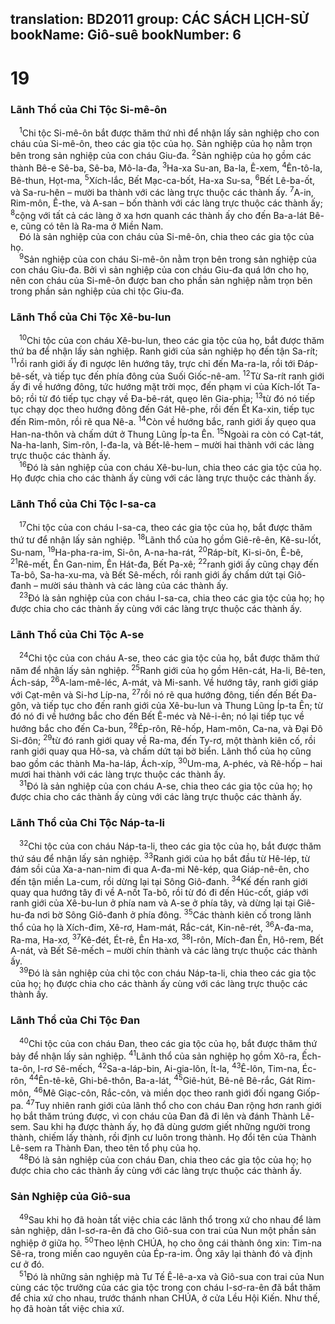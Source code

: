 translation: BD2011
group: CÁC SÁCH LỊCH-SỬ
bookName: Giô-suê 
bookNumber: 6
-------

<div class="title"><h1>19</h1><h3>Lãnh Thổ của Chi Tộc Si-mê-ôn</h3></div>
<span class="verse gios_19_1"> <sup>1</sup>Chi tộc Si-mê-ôn bắt được thăm thứ nhì để nhận lấy sản nghiệp cho con cháu của Si-mê-ôn, theo các gia tộc của họ. Sản nghiệp của họ nằm trọn bên trong sản nghiệp của con cháu Giu-đa. </span>
<span class="verse gios_19_2"><sup>2</sup>Sản nghiệp của họ gồm các thành Bê-e Sê-ba, Sê-ba, Mô-la-đa, </span>
<span class="verse gios_19_3"><sup>3</sup>Ha-xa Su-an, Ba-la, Ê-xem, </span>
<span class="verse gios_19_4"><sup>4</sup>Ên-tô-la, Bê-thun, Họt-ma, </span>
<span class="verse gios_19_5"><sup>5</sup>Xích-lắc, Bết Mạc-ca-bốt, Ha-xa Su-sa, </span>
<span class="verse gios_19_6"><sup>6</sup>Bết Lê-ba-ốt, và Sa-ru-hên – mười ba thành với các làng trực thuộc các thành ấy. </span>
<span class="verse gios_19_7"><sup>7</sup>A-in, Rim-môn, Ê-the, và A-san – bốn thành với các làng trực thuộc các thành ấy; </span>
<span class="verse gios_19_8"><sup>8</sup>cộng với tất cả các làng ở xa hơn quanh các thành ấy cho đến Ba-a-lát Bê-e, cũng có tên là Ra-ma ở Miền Nam.<br/> Ðó là sản nghiệp của con cháu của Si-mê-ôn, chia theo các gia tộc của họ.<br/></span>
<span class="verse gios_19_9"> <sup>9</sup>Sản nghiệp của con cháu Si-mê-ôn nằm trọn bên trong sản nghiệp của con cháu Giu-đa. Bởi vì sản nghiệp của con cháu Giu-đa quá lớn cho họ, nên con cháu của Si-mê-ôn được ban cho phần sản nghiệp nằm trọn bên trong phần sản nghiệp của chi tộc Giu-đa.<br/></span>
<div class="title"><h3>Lãnh Thổ của Chi Tộc Xê-bu-lun</h3></div>
<span class="verse gios_19_10"> <sup>10</sup>Chi tộc của con cháu Xê-bu-lun, theo các gia tộc của họ, bắt được thăm thứ ba để nhận lấy sản nghiệp. Ranh giới của sản nghiệp họ đến tận Sa-rít; </span>
<span class="verse gios_19_11"><sup>11</sup>rồi ranh giới ấy đi ngược lên hướng tây, trực chỉ đến Ma-ra-la, rồi tới Ðáp-bê-sết, và tiếp tục đến phía đông của Suối Giốc-nê-am. </span>
<span class="verse gios_19_12"><sup>12</sup>Từ Sa-rít ranh giới ấy đi về hướng đông, tức hướng mặt trời mọc, đến phạm vi của Kích-lốt Ta-bô; rồi từ đó tiếp tục chạy về Ða-bê-rát, quẹo lên Gia-phia; </span>
<span class="verse gios_19_13"><sup>13</sup>từ đó nó tiếp tục chạy dọc theo hướng đông đến Gát Hê-phe, rồi đến Ết Ka-xin, tiếp tục đến Rim-môn, rồi rẽ qua Nê-a. </span>
<span class="verse gios_19_14"><sup>14</sup>Còn về hướng bắc, ranh giới ấy quẹo qua Han-na-thôn và chấm dứt ở Thung Lũng Íp-ta Ên. </span>
<span class="verse gios_19_15"><sup>15</sup>Ngoài ra còn có Cạt-tát, Na-ha-lanh, Sim-rôn, I-đa-la, và Bết-lê-hem – mười hai thành với các làng trực thuộc các thành ấy.<br/></span>
<span class="verse gios_19_16"> <sup>16</sup>Ðó là sản nghiệp của con cháu Xê-bu-lun, chia theo các gia tộc của họ. Họ được chia cho các thành ấy cùng với các làng trực thuộc các thành ấy.<br/></span>
<div class="title"><h3>Lãnh Thổ của Chi Tộc I-sa-ca</h3></div>
<span class="verse gios_19_17"> <sup>17</sup>Chi tộc của con cháu I-sa-ca, theo các gia tộc của họ, bắt được thăm thứ tư để nhận lấy sản nghiệp. </span>
<span class="verse gios_19_18"><sup>18</sup>Lãnh thổ của họ gồm Giê-rê-ên, Kê-su-lốt, Su-nam, </span>
<span class="verse gios_19_19"><sup>19</sup>Ha-pha-ra-im, Si-ôn, A-na-ha-rát, </span>
<span class="verse gios_19_20"><sup>20</sup>Ráp-bít, Ki-si-ôn, Ê-bê, </span>
<span class="verse gios_19_21"><sup>21</sup>Rê-mết, Ên Gan-nim, Ên Hát-đa, Bết Pa-xê; </span>
<span class="verse gios_19_22"><sup>22</sup>ranh giới ấy cũng chạy đến Ta-bô, Sa-ha-xu-ma, và Bết Sê-mếch, rồi ranh giới ấy chấm dứt tại Giô-đanh – mười sáu thành và các làng của các thành ấy.<br/></span>
<span class="verse gios_19_23"> <sup>23</sup>Ðó là sản nghiệp của con cháu I-sa-ca, chia theo các gia tộc của họ; họ được chia cho các thành ấy cùng với các làng trực thuộc các thành ấy.<br/></span>
<div class="title"><h3>Lãnh Thổ của Chi Tộc A-se</h3></div>
<span class="verse gios_19_24"> <sup>24</sup>Chi tộc của con cháu A-se, theo các gia tộc của họ, bắt được thăm thứ năm để nhận lấy sản nghiệp. </span>
<span class="verse gios_19_25"><sup>25</sup>Ranh giới của họ gồm Hên-cát, Ha-li, Bê-ten, Ách-sáp, </span>
<span class="verse gios_19_26"><sup>26</sup>A-lam-mê-léc, A-mát, và Mi-sanh. Về hướng tây, ranh giới giáp với Cạt-mên và Si-hơ Líp-na, </span>
<span class="verse gios_19_27"><sup>27</sup>rồi nó rẽ qua hướng đông, tiến đến Bết Ða-gôn, và tiếp tục cho đến ranh giới của Xê-bu-lun và Thung Lũng Íp-ta Ên; từ đó nó đi về hướng bắc cho đến Bết Ê-méc và Nê-i-ên; nó lại tiếp tục về hướng bắc cho đến Ca-bun, </span>
<span class="verse gios_19_28"><sup>28</sup>Ép-rôn, Rê-hốp, Ham-môn, Ca-na, và Ðại Ðô Si-đôn; </span>
<span class="verse gios_19_29"><sup>29</sup>từ đó ranh giới quay về Ra-ma, đến Ty-rơ, một thành kiên cố, rồi ranh giới quay qua Hô-sa, và chấm dứt tại bờ biển. Lãnh thổ của họ cũng bao gồm các thành Ma-ha-láp, Ách-xíp, </span>
<span class="verse gios_19_30"><sup>30</sup>Um-ma, A-phéc, và Rê-hốp – hai mươi hai thành với các làng trực thuộc các thành ấy.<br/></span>
<span class="verse gios_19_31"> <sup>31</sup>Ðó là sản nghiệp của con cháu A-se, chia theo các gia tộc của họ; họ được chia cho các thành ấy cùng với các làng trực thuộc các thành ấy.<br/></span>
<div class="title"><h3>Lãnh Thổ của Chi Tộc Náp-ta-li</h3></div>
<span class="verse gios_19_32"> <sup>32</sup>Chi tộc của con cháu Náp-ta-li, theo các gia tộc của họ, bắt được thăm thứ sáu để nhận lấy sản nghiệp. </span>
<span class="verse gios_19_33"><sup>33</sup>Ranh giới của họ bắt đầu từ Hê-lép, từ đám sồi của Xa-a-nan-nim đi qua A-đa-mi Nê-kép, qua Giáp-nê-ên, cho đến tận miền La-cum, rồi dừng lại tại Sông Giô-đanh. </span>
<span class="verse gios_19_34"><sup>34</sup>Kế đến ranh giới quay qua hướng tây đi về A-nốt Ta-bô, rồi từ đó đi đến Húc-cốt, giáp với ranh giới của Xê-bu-lun ở phía nam và A-se ở phía tây, và dừng lại tại Giê-hu-đa nơi bờ Sông Giô-đanh ở phía đông. </span>
<span class="verse gios_19_35"><sup>35</sup>Các thành kiên cố trong lãnh thổ của họ là Xích-đim, Xê-rơ, Ham-mát, Rắc-cát, Kin-nê-rét, </span>
<span class="verse gios_19_36"><sup>36</sup>A-đa-ma, Ra-ma, Ha-xơ, </span>
<span class="verse gios_19_37"><sup>37</sup>Kê-đét, Ét-rê, Ên Ha-xơ, </span>
<span class="verse gios_19_38"><sup>38</sup>I-rôn, Mích-đan Ên, Hô-rem, Bết A-nát, và Bết Sê-mếch – mười chín thành và các làng trực thuộc các thành ấy.<br/></span>
<span class="verse gios_19_39"> <sup>39</sup>Ðó là sản nghiệp của chi tộc con cháu Náp-ta-li, chia theo các gia tộc của họ; họ được chia cho các thành ấy cùng với các làng trực thuộc các thành ấy.<br/></span>
<div class="title"><h3>Lãnh Thổ của Chi Tộc Ðan</h3></div>
<span class="verse gios_19_40"> <sup>40</sup>Chi tộc của con cháu Ðan, theo các gia tộc của họ, bắt được thăm thứ bảy để nhận lấy sản nghiệp. </span>
<span class="verse gios_19_41"><sup>41</sup>Lãnh thổ của sản nghiệp họ gồm Xô-ra, Ếch-ta-ôn, I-rơ Sê-mếch, </span>
<span class="verse gios_19_42"><sup>42</sup>Sa-a-láp-bin, Ai-gia-lôn, Ít-la, </span>
<span class="verse gios_19_43"><sup>43</sup>Ê-lôn, Tim-na, Éc-rôn, </span>
<span class="verse gios_19_44"><sup>44</sup>Ên-tê-kê, Ghi-bê-thôn, Ba-a-lát, </span>
<span class="verse gios_19_45"><sup>45</sup>Giê-hút, Bê-nê Bê-rắc, Gát Rim-môn, </span>
<span class="verse gios_19_46"><sup>46</sup>Mê Giạc-côn, Rắc-côn, và miền dọc theo ranh giới đối ngang Giốp-pa. </span>
<span class="verse gios_19_47"><sup>47</sup>Tuy nhiên ranh giới của lãnh thổ cho con cháu Ðan rộng hơn ranh giới họ bắt thăm trúng được, vì con cháu của Ðan đã đi lên và đánh Thành Lê-sem. Sau khi hạ được thành ấy, họ đã dùng gươm giết những người trong thành, chiếm lấy thành, rồi định cư luôn trong thành. Họ đổi tên của Thành Lê-sem ra Thành Ðan, theo tên tổ phụ của họ.<br/></span>
<span class="verse gios_19_48"> <sup>48</sup>Ðó là sản nghiệp của con cháu Ðan, chia theo các gia tộc của họ; họ được chia cho các thành ấy cùng với các làng trực thuộc các thành ấy.<br/></span>
<div class="title"><h3>Sản Nghiệp của Giô-sua</h3></div>
<span class="verse gios_19_49"> <sup>49</sup>Sau khi họ đã hoàn tất việc chia các lãnh thổ trong xứ cho nhau để làm sản nghiệp, dân I-sơ-ra-ên đã cho Giô-sua con trai của Nun một phần sản nghiệp ở giữa họ. </span>
<span class="verse gios_19_50"><sup>50</sup>Theo lệnh CHÚA, họ cho ông cái thành ông xin: Tim-na Sê-ra, trong miền cao nguyên của Ép-ra-im. Ông xây lại thành đó và định cư ở đó.<br/></span>
<span class="verse gios_19_51"> <sup>51</sup>Ðó là những sản nghiệp mà Tư Tế Ê-lê-a-xa và Giô-sua con trai của Nun cùng các tộc trưởng của các gia tộc trong con cháu I-sơ-ra-ên đã bắt thăm để chia xứ cho nhau, trước thánh nhan CHÚA, ở cửa Lều Hội Kiến. Như thế, họ đã hoàn tất việc chia xứ.<br/></span>
